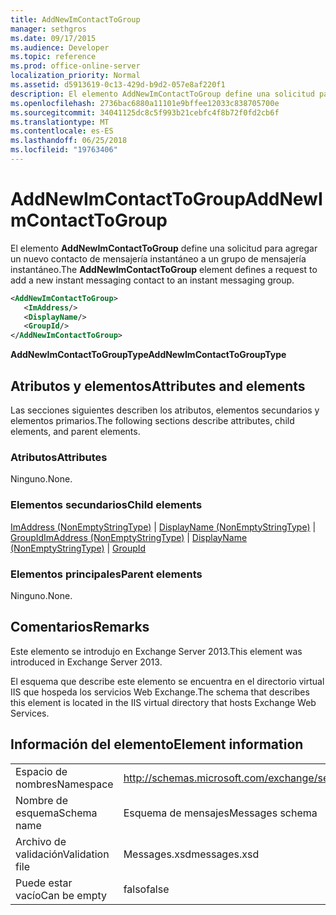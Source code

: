```yaml
---
title: AddNewImContactToGroup
manager: sethgros
ms.date: 09/17/2015
ms.audience: Developer
ms.topic: reference
ms.prod: office-online-server
localization_priority: Normal
ms.assetid: d5913619-0c13-429d-b9d2-057e8af220f1
description: El elemento AddNewImContactToGroup define una solicitud para agregar un nuevo contacto de mensajería instantáneo a un grupo de mensajería instantáneo.
ms.openlocfilehash: 2736bac6880a11101e9bffee12033c838705700e
ms.sourcegitcommit: 34041125dc8c5f993b21cebfc4f8b72f0fd2cb6f
ms.translationtype: MT
ms.contentlocale: es-ES
ms.lasthandoff: 06/25/2018
ms.locfileid: "19763406"
---
```

# <a name="addnewimcontacttogroup"></a><span data-ttu-id="f0a5d-103">AddNewImContactToGroup</span><span class="sxs-lookup"><span data-stu-id="f0a5d-103">AddNewImContactToGroup</span></span>

<span data-ttu-id="f0a5d-104">El elemento **AddNewImContactToGroup** define una solicitud para agregar un nuevo contacto de mensajería instantáneo a un grupo de mensajería instantáneo.</span><span class="sxs-lookup"><span data-stu-id="f0a5d-104">The **AddNewImContactToGroup** element defines a request to add a new instant messaging contact to an instant messaging group.</span></span> 
  
```XML
<AddNewImContactToGroup>
   <ImAddress/>
   <DisplayName/>
   <GroupId/>
</AddNewImContactToGroup>
```

 <span data-ttu-id="f0a5d-105">**AddNewImContactToGroupType**</span><span class="sxs-lookup"><span data-stu-id="f0a5d-105">**AddNewImContactToGroupType**</span></span>
## <a name="attributes-and-elements"></a><span data-ttu-id="f0a5d-106">Atributos y elementos</span><span class="sxs-lookup"><span data-stu-id="f0a5d-106">Attributes and elements</span></span>

<span data-ttu-id="f0a5d-107">Las secciones siguientes describen los atributos, elementos secundarios y elementos primarios.</span><span class="sxs-lookup"><span data-stu-id="f0a5d-107">The following sections describe attributes, child elements, and parent elements.</span></span>
  
### <a name="attributes"></a><span data-ttu-id="f0a5d-108">Atributos</span><span class="sxs-lookup"><span data-stu-id="f0a5d-108">Attributes</span></span>

<span data-ttu-id="f0a5d-109">Ninguno.</span><span class="sxs-lookup"><span data-stu-id="f0a5d-109">None.</span></span>
  
### <a name="child-elements"></a><span data-ttu-id="f0a5d-110">Elementos secundarios</span><span class="sxs-lookup"><span data-stu-id="f0a5d-110">Child elements</span></span>

<span data-ttu-id="f0a5d-111">[ImAddress (NonEmptyStringType)](imaddress-nonemptystringtype.md) | [DisplayName (NonEmptyStringType)](displayname-nonemptystringtype.md) | [GroupId](groupid.md)</span><span class="sxs-lookup"><span data-stu-id="f0a5d-111">[ImAddress (NonEmptyStringType)](imaddress-nonemptystringtype.md) | [DisplayName (NonEmptyStringType)](displayname-nonemptystringtype.md) | [GroupId](groupid.md)</span></span>
  
### <a name="parent-elements"></a><span data-ttu-id="f0a5d-112">Elementos principales</span><span class="sxs-lookup"><span data-stu-id="f0a5d-112">Parent elements</span></span>

<span data-ttu-id="f0a5d-113">Ninguno.</span><span class="sxs-lookup"><span data-stu-id="f0a5d-113">None.</span></span>
  
## <a name="remarks"></a><span data-ttu-id="f0a5d-114">Comentarios</span><span class="sxs-lookup"><span data-stu-id="f0a5d-114">Remarks</span></span>

<span data-ttu-id="f0a5d-115">Este elemento se introdujo en Exchange Server 2013.</span><span class="sxs-lookup"><span data-stu-id="f0a5d-115">This element was introduced in Exchange Server 2013.</span></span>
  
<span data-ttu-id="f0a5d-116">El esquema que describe este elemento se encuentra en el directorio virtual IIS que hospeda los servicios Web Exchange.</span><span class="sxs-lookup"><span data-stu-id="f0a5d-116">The schema that describes this element is located in the IIS virtual directory that hosts Exchange Web Services.</span></span>
  
## <a name="element-information"></a><span data-ttu-id="f0a5d-117">Información del elemento</span><span class="sxs-lookup"><span data-stu-id="f0a5d-117">Element information</span></span>

|||
|:-----|:-----|
|<span data-ttu-id="f0a5d-118">Espacio de nombres</span><span class="sxs-lookup"><span data-stu-id="f0a5d-118">Namespace</span></span>  <br/> |http://schemas.microsoft.com/exchange/services/2006/messages  <br/> |
|<span data-ttu-id="f0a5d-119">Nombre de esquema</span><span class="sxs-lookup"><span data-stu-id="f0a5d-119">Schema name</span></span>  <br/> |<span data-ttu-id="f0a5d-120">Esquema de mensajes</span><span class="sxs-lookup"><span data-stu-id="f0a5d-120">Messages schema</span></span>  <br/> |
|<span data-ttu-id="f0a5d-121">Archivo de validación</span><span class="sxs-lookup"><span data-stu-id="f0a5d-121">Validation file</span></span>  <br/> |<span data-ttu-id="f0a5d-122">Messages.xsd</span><span class="sxs-lookup"><span data-stu-id="f0a5d-122">messages.xsd</span></span>  <br/> |
|<span data-ttu-id="f0a5d-123">Puede estar vacío</span><span class="sxs-lookup"><span data-stu-id="f0a5d-123">Can be empty</span></span>  <br/> |<span data-ttu-id="f0a5d-124">falso</span><span class="sxs-lookup"><span data-stu-id="f0a5d-124">false</span></span>  <br/> |
   

